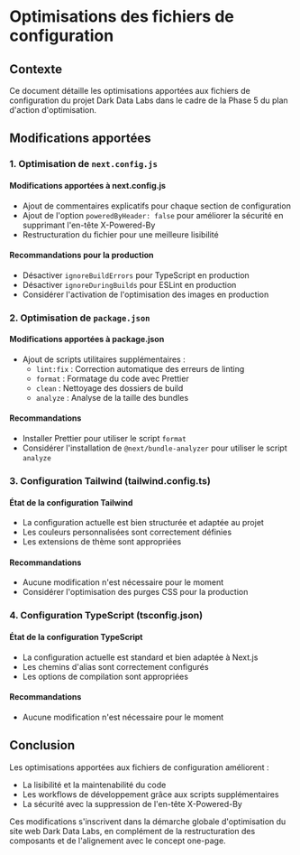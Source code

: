 # Optimisations des fichiers de configuration

## Contexte

Ce document détaille les optimisations apportées aux fichiers de configuration du projet Dark Data Labs dans le cadre de la Phase 5 du plan d'action d'optimisation.

## Modifications apportées

### 1. Optimisation de `next.config.js`

#### Modifications apportées à next.config.js

- Ajout de commentaires explicatifs pour chaque section de configuration
- Ajout de l'option `poweredByHeader: false` pour améliorer la sécurité en supprimant l'en-tête X-Powered-By
- Restructuration du fichier pour une meilleure lisibilité

#### Recommandations pour la production

- Désactiver `ignoreBuildErrors` pour TypeScript en production
- Désactiver `ignoreDuringBuilds` pour ESLint en production
- Considérer l'activation de l'optimisation des images en production

### 2. Optimisation de `package.json`

#### Modifications apportées à package.json

- Ajout de scripts utilitaires supplémentaires :
  - `lint:fix` : Correction automatique des erreurs de linting
  - `format` : Formatage du code avec Prettier
  - `clean` : Nettoyage des dossiers de build
  - `analyze` : Analyse de la taille des bundles

#### Recommandations

- Installer Prettier pour utiliser le script `format`
- Considérer l'installation de `@next/bundle-analyzer` pour utiliser le script `analyze`

### 3. Configuration Tailwind (tailwind.config.ts)

#### État de la configuration Tailwind

- La configuration actuelle est bien structurée et adaptée au projet
- Les couleurs personnalisées sont correctement définies
- Les extensions de thème sont appropriées

#### Recommandations

- Aucune modification n'est nécessaire pour le moment
- Considérer l'optimisation des purges CSS pour la production

### 4. Configuration TypeScript (tsconfig.json)

#### État de la configuration TypeScript

- La configuration actuelle est standard et bien adaptée à Next.js
- Les chemins d'alias sont correctement configurés
- Les options de compilation sont appropriées

#### Recommandations

- Aucune modification n'est nécessaire pour le moment

## Conclusion

Les optimisations apportées aux fichiers de configuration améliorent :

- La lisibilité et la maintenabilité du code
- Les workflows de développement grâce aux scripts supplémentaires
- La sécurité avec la suppression de l'en-tête X-Powered-By

Ces modifications s'inscrivent dans la démarche globale d'optimisation du site web Dark Data Labs, en complément de la restructuration des composants et de l'alignement avec le concept one-page.
